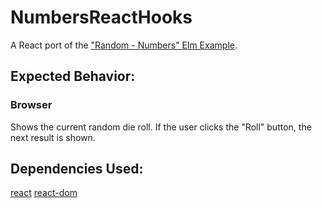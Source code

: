 # NumbersReactHooks

A React port of the ["Random - Numbers" Elm Example](https://elm-lang.org/examples/numbers).

## Expected Behavior:

### Browser

Shows the current random die roll. If the user clicks the "Roll" button, the next result is shown.

## Dependencies Used:

[react](https://www.npmjs.com/package/react)
[react-dom](https://www.npmjs.com/package/react-dom)
